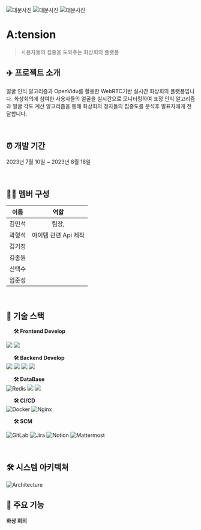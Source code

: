 <!-- 대문 이미지 넣기  -->

![대문사진](https://user-images.githubusercontent.com/87440708/284770270-836b142b-95ee-4274-8196-ab9089ace678.svg)
![대문사진](https://user-images.githubusercontent.com/87440708/284770265-8c1d3c29-90fc-4c58-af33-fcb81300a735.svg)
![대문사진](https://user-images.githubusercontent.com/87440708/284770267-62efaa0a-15db-4730-a610-b50c873cad4d.svg)

# A:tension

> 사용자들의 집중을 도와주는 화상회의 플랫폼 <br>


## ✈️ 프로젝트 소개

얼굴 인식 알고리즘과 OpenVidu를 활용한 WebRTC기반 실시간 화상회의 플랫폼입니다.
화상회의에 참여한 사용자들의 얼굴을 실시간으로 모니터링하여 표정 인식 알고리즘과 얼굴 각도 계산 알고리즘을 통해 화상회의 청자들의 집중도를 분석후 발표자에게 전달합니다.

<br>

## ⏰ 개발 기간

2023년 7월 10일 ~ 2023년 8월 18일

<br>

## 👩‍💻 멤버 구성

|  이름  |                                    역할                                    |
| :----: | :------------------------------------------------------------------------: |
| 김민석 |   팀장,    |
| 곽형석 | 아이템 관련 Api 제작 |
| 김기정 |                                              |
| 김종원 |                                    |
| 신택수 |                                      |
| 임준성 |                   |

<br>

## 📌 기술 스택

&nbsp;&nbsp;&nbsp;&nbsp; **🛠 Frontend Develop** <br>

<img src="https://img.shields.io/badge/typescript-%23007ACC?style=for-the-badge&logo=typescript&logoColor=white">

<img src="https://img.shields.io/badge/figma-F24E1E?style=for-the-badge&logo=figma&logoColor=white">

&nbsp;&nbsp;&nbsp;&nbsp; **🛠 Backend Develop** <br>
<img src="https://img.shields.io/badge/Java-007396?style=for-the-badge&logo=Java&logoColor=white">
<img src="https://img.shields.io/badge/gradle-02303A?style=for-the-badge&logo=gradle&logoColor=white">
<img src="https://img.shields.io/badge/springboot-6DB33F?style=for-the-badge&logo=springboot&logoColor=white">
<img src="https://img.shields.io/badge/openjdk-437291?style=for-the-badge&logo=openjdk&logoColor=white">

&nbsp;&nbsp;&nbsp;&nbsp; **🛠 DataBase** <br>
![Redis](https://img.shields.io/badge/redis-%23DD0031.svg?style=for-the-badge&logo=redis&logoColor=white)
<img src="https://img.shields.io/badge/mysql-4479A1?style=for-the-badge&logo=mysql&logoColor=white">
<img src="https://img.shields.io/badge/firebase-FFCA28?style=for-the-badge&logo=firebase&logoColor=white">

&nbsp;&nbsp;&nbsp;&nbsp; **🛠 CI/CD** <br>
![Docker](https://img.shields.io/badge/docker-%230db7ed.svg?style=for-the-badge&logo=docker&logoColor=white)
![Nginx](https://img.shields.io/badge/nginx-%23009639.svg?style=for-the-badge&logo=nginx&logoColor=white)

&nbsp;&nbsp;&nbsp;&nbsp; **🛠 SCM** <br>

![GitLab](https://img.shields.io/badge/gitlab-%23181717.svg?style=for-the-badge&logo=gitlab&logoColor=white)
![Jira](https://img.shields.io/badge/jira-%230A0FFF.svg?style=for-the-badge&logo=jira&logoColor=white)
![Notion](https://img.shields.io/badge/Notion-%23000000.svg?style=for-the-badge&logo=notion&logoColor=white)
![Mattermost](https://img.shields.io/badge/mattermost-0058CC?style=for-the-badge&logo=mattermost&logoColor=white)

<br>

## 🛠️︎ 시스템 아키텍쳐

![Architecture]()

## 📌 주요 기능

**화상 회의**

